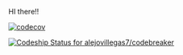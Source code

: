HI there!!


[![codecov](https://codecov.io/gh/alejovillegas7/codebreaker/branch/master/graph/badge.svg)](https://codecov.io/gh/alejovillegas7/codebreaker)

[![Codeship Status for alejovillegas7/codebreaker](https://app.codeship.com/projects/9aa22bc0-b3a3-0137-ae7f-1a359acd0e85/status?branch=master)](https://app.codeship.com/projects/363611)
